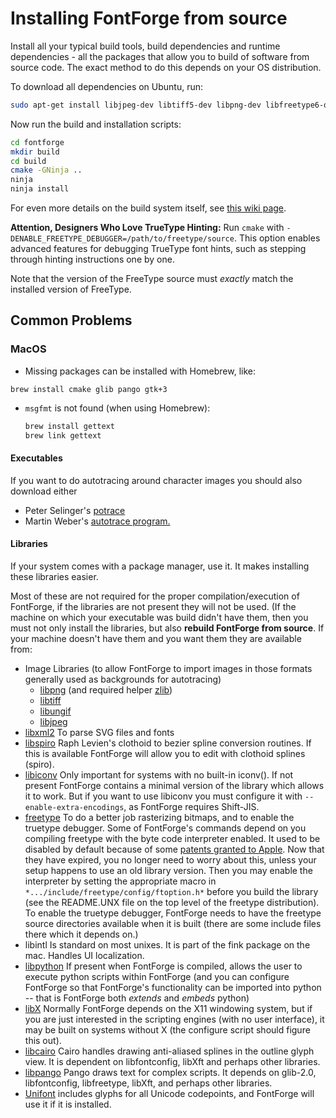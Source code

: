 # Installing FontForge from source

Install all your typical build tools, build dependencies and runtime dependencies - all the packages that allow you to build of software from source code.
The exact method to do this depends on your OS distribution.

To download all dependencies on Ubuntu, run:

```sh
sudo apt-get install libjpeg-dev libtiff5-dev libpng-dev libfreetype6-dev libgif-dev libgtk-3-dev libxml2-dev libpango1.0-dev libcairo2-dev libspiro-dev libwoff-dev python3-dev ninja-build cmake build-essential gettext;
```

Now run the build and installation scripts:

```sh
cd fontforge
mkdir build
cd build
cmake -GNinja ..
ninja
ninja install
```

For even more details on the build system itself, see [this wiki page](https://github.com/fontforge/fontforge/wiki/CMake-guide-for-FontForge).

**Attention, Designers Who Love TrueType Hinting:** 
Run `cmake` with `-DENABLE_FREETYPE_DEBUGGER=/path/to/freetype/source`. 
This option enables advanced features for debugging TrueType font hints, such as stepping through hinting instructions one by one.

Note that the version of the FreeType source must *exactly* match the installed version of FreeType.

## Common Problems
### MacOS
* Missing packages can be installed with Homebrew, like:
```
brew install cmake glib pango gtk+3
```
* `msgfmt` is not found (when using Homebrew):

   ```bash
   brew install gettext
   brew link gettext
   ```

#### Executables

If you want to do autotracing around character images you should also download either

- Peter Selinger's [potrace](http://potrace.sf.net/)
- Martin Weber's [autotrace program.](http://sourceforge.net/projects/autotrace/)

#### Libraries

If your system comes with a package manager, use it. 
It makes installing these libraries easier.

Most of these are not required for the proper compilation/execution of FontForge, if the libraries are not present they will not be used.
(If the machine on which your executable was build didn't have them, then you must not only install the libraries, but also **rebuild FontForge from source**. 
If your machine doesn't have them and you want them they are available from:

-   Image Libraries (to allow FontForge to import images in those
    formats generally used as backgrounds for autotracing)
    -   [libpng](http://www.libpng.org/pub/png/libpng.html) (and required helper [zlib](http://www.zlib.net/))
    -   [libtiff](http://www.libtiff.org/)
    -   [libungif](http://gnuwin32.sourceforge.net/packages/libungif.htm)
    -   [libjpeg](http://www.ijg.org/)
-   [libxml2](http://xmlsoft.org/) To parse SVG files and fonts
-   [libspiro](https://github.com/fontforge/libspiro) Raph Levien's clothoid to bezier spline conversion routines. If this is available FontForge will allow you to edit with clothoid splines (spiro).
-   [libiconv](http://www.gnu.org/software/libiconv/) Only important for systems with no built-in iconv().
    If not present FontForge contains a minimal version of the library which allows it to work.
    But if you want to use libiconv you must configure it with `--enable-extra-encodings`, as FontForge requires Shift-JIS.
-   [freetype](http://freetype.org/)
    To do a better job rasterizing bitmaps, and to enable the truetype debugger.
    Some of FontForge's commands depend on you compiling freetype with the byte code interpreter enabled.
    It used to be disabled by default because of some [patents granted to Apple](http://freetype.org/patents.html).
    Now that they have expired, you no longer need to worry about this, unless your setup happens to use an old library version.
    Then you may enable the interpreter by setting the appropriate macro in `*.../include/freetype/config/ftoption.h*` before you build the library (see the README.UNX file on the top level of the freetype distribution).
    To enable the truetype debugger, FontForge needs to have the freetype source directories available when it is built (there are some include files there which it depends on.)
-   libintl Is standard on most unixes. It is part of the fink package on the mac. Handles UI localization.
-   [libpython](http://www.python.org/) If present when FontForge is compiled, allows the user to execute python scripts within FontForge (and you can configure FontForge so that FontForge's functionality can be imported into python -- that is FontForge both *extends* and *embeds* python)
-   [libX](http://x.org/) Normally FontForge depends on the X11 windowing system, but if you are just interested in the scripting engines (with no user interface), it may be built on systems without X (the configure script should figure this out).
-   [libcairo](http://www.cairographics.org/) Cairo handles drawing anti-aliased splines in the outline glyph view. It is dependent on libfontconfig, libXft and perhaps other libraries.
-   [libpango](http://www.pango.org/) Pango draws text for complex scripts. It depends on glib-2.0, libfontconfig, libfreetype, libXft, and perhaps other libraries.
-   [Unifont](http://savannah.gnu.org/projects/unifont) includes glyphs for all Unicode codepoints, and FontForge will use it if it is installed.
